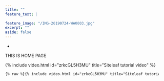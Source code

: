 ```yaml
---
title: ""
feature_text: |
  
feature_image: "/IMG-20190724-WA0003.jpg"
excerpt: ""
aside: false
---
```


-
THIS IS HOME PAGE

{% include video.html id="zrkcGL5H3MU" title="Siteleaf tutorial video" %}

``` html
{% raw %}{% include video.html id="zrkcGL5H3MU" title="Siteleaf tutorial video" %}{% endraw %}
```
